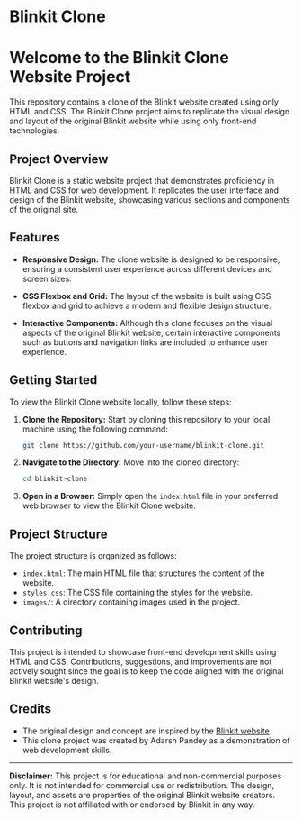 # Blinkit Clone
# Welcome to the Blinkit Clone Website Project

This repository contains a clone of the Blinkit website created using only HTML and CSS. The Blinkit Clone project aims to replicate the visual design and layout of the original Blinkit website while using only front-end technologies.

## Project Overview

Blinkit Clone is a static website project that demonstrates proficiency in HTML and CSS for web development. It replicates the user interface and design of the Blinkit website, showcasing various sections and components of the original site.

## Features

- **Responsive Design:** The clone website is designed to be responsive, ensuring a consistent user experience across different devices and screen sizes.

- **CSS Flexbox and Grid:** The layout of the website is built using CSS flexbox and grid to achieve a modern and flexible design structure.

- **Interactive Components:** Although this clone focuses on the visual aspects of the original Blinkit website, certain interactive components such as buttons and navigation links are included to enhance user experience.

## Getting Started

To view the Blinkit Clone website locally, follow these steps:

1. **Clone the Repository:** Start by cloning this repository to your local machine using the following command:

   ```bash
   git clone https://github.com/your-username/blinkit-clone.git
   ```

2. **Navigate to the Directory:** Move into the cloned directory:

   ```bash
   cd blinkit-clone
   ```

3. **Open in a Browser:** Simply open the `index.html` file in your preferred web browser to view the Blinkit Clone website.

## Project Structure

The project structure is organized as follows:

- `index.html`: The main HTML file that structures the content of the website.
- `styles.css`: The CSS file containing the styles for the website.
- `images/`: A directory containing images used in the project.

## Contributing

This project is intended to showcase front-end development skills using HTML and CSS. Contributions, suggestions, and improvements are not actively sought since the goal is to keep the code aligned with the original Blinkit website's design.

## Credits

- The original design and concept are inspired by the [Blinkit website](https://www.blinkit.com).
- This clone project was created by Adarsh Pandey as a demonstration of web development skills.

---

**Disclaimer:** This project is for educational and non-commercial purposes only. It is not intended for commercial use or redistribution. The design, layout, and assets are properties of the original Blinkit website creators. This project is not affiliated with or endorsed by Blinkit in any way.

